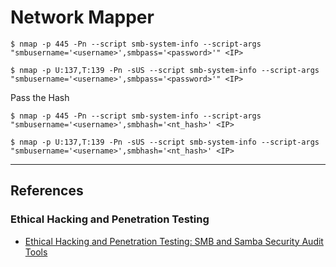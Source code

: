 # Network Mapper

```
$ nmap -p 445 -Pn --script smb-system-info --script-args "smbusername='<username>',smbpass='<password>'" <IP>

$ nmap -p U:137,T:139 -Pn -sUS --script smb-system-info --script-args "smbusername='<username>',smbpass='<password>'" <IP>
```

Pass the Hash

```
$ nmap -p 445 -Pn --script smb-system-info --script-args "smbusername='<username>',smbhash='<nt_hash>' <IP>

$ nmap -p U:137,T:139 -Pn -sUS --script smb-system-info --script-args "smbusername='<username>',smbhash='<nt_hash>' <IP>
```

---
## References

### Ethical Hacking and Penetration Testing

- [Ethical Hacking and Penetration Testing: SMB and Samba Security Audit Tools](https://miloserdov.org/?p=4066)